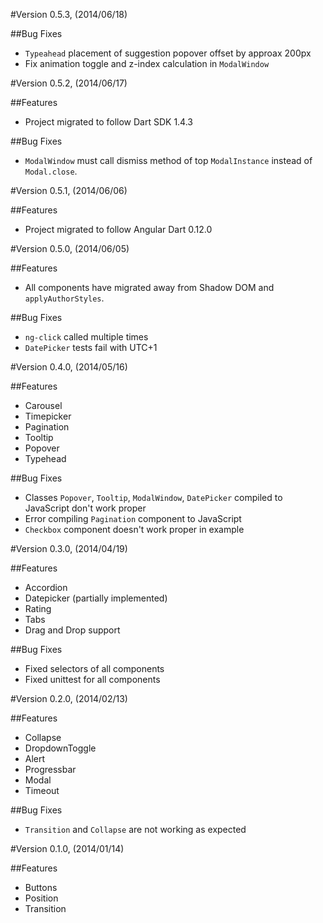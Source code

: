 #Version 0.5.3, (2014/06/18)

##Bug Fixes
- <code>Typeahead</code> placement of suggestion popover offset by approax 200px
- Fix animation toggle and z-index calculation in <code>ModalWindow</code>

#Version 0.5.2, (2014/06/17)

##Features
- Project migrated to follow Dart SDK 1.4.3

##Bug Fixes

- <code>ModalWindow</code> must call dismiss method of top <code>ModalInstance</code> instead of <code>Modal.close</code>.

#Version 0.5.1, (2014/06/06)

##Features
- Project migrated to follow Angular Dart 0.12.0

#Version 0.5.0, (2014/06/05)

##Features
- All components have migrated away from Shadow DOM and <code>applyAuthorStyles</code>.

##Bug Fixes

- <code>ng-click</code> called multiple times
- <code>DatePicker</code> tests fail with UTC+1

#Version 0.4.0, (2014/05/16)

##Features

- Carousel
- Timepicker
- Pagination
- Tooltip
- Popover
- Typehead

##Bug Fixes

- Classes <code>Popover</code>, <code>Tooltip</code>, <code>ModalWindow</code>, <code>DatePicker</code> compiled to JavaScript don't work proper
- Error compiling <code>Pagination</code> component to JavaScript
- <code>Checkbox</code> component doesn't work proper in example

#Version 0.3.0, (2014/04/19)

##Features

- Accordion
- Datepicker (partially implemented)
- Rating
- Tabs
- Drag and Drop support

##Bug Fixes

- Fixed selectors of all components
- Fixed unittest for all components

#Version 0.2.0, (2014/02/13)

##Features

- Collapse
- DropdownToggle
- Alert
- Progressbar
- Modal
- Timeout

##Bug Fixes

- <code>Transition</code> and <code>Collapse</code> are not working as expected

#Version 0.1.0, (2014/01/14)

##Features

- Buttons
- Position
- Transition

